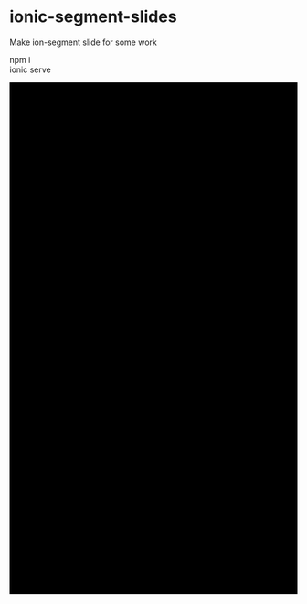 # ionic-segment-slides
Make ion-segment slide for some work

npm i<br>
ionic serve

![alt text](https://raw.githubusercontent.com/KraisornRitthiwong/ionic-segment-slides/master/demo.gif)
